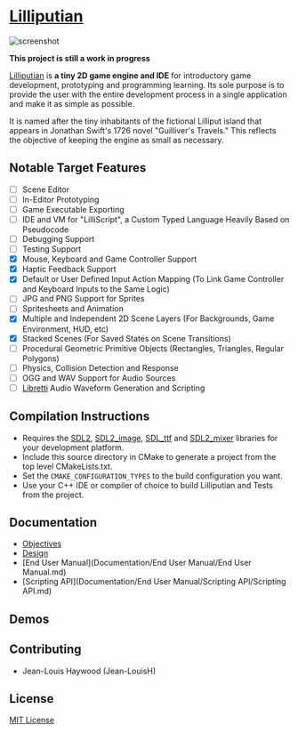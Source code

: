 # [Lilliputian](https://github.com/Jean-LouisH/Lilliputian)

![screenshot](Documentation/Images/Screenshot.gif)

**This project is still a work in progress**

[Lilliputian](https://github.com/Jean-LouisH/Lilliputian) is **a tiny 2D game engine and IDE** for introductory game development, prototyping and programming learning. Its sole purpose is to provide the user with the entire development process in a single application and make it as simple as possible.

It is named after the tiny inhabitants of the fictional Lilliput island that appears in Jonathan Swift's 1726 novel "Guilliver's Travels." This reflects the objective of keeping the engine as small as necessary.

## Notable Target Features

- [ ] Scene Editor
- [ ] In-Editor Prototyping
- [ ] Game Executable Exporting
- [ ] IDE and VM for "LilliScript", a Custom Typed Language Heavily Based on Pseudocode
- [ ] Debugging Support 
- [ ] Testing Support
- [x] Mouse, Keyboard and Game Controller Support
- [x] Haptic Feedback Support
- [x] Default or User Defined Input Action Mapping (To Link Game Controller and Keyboard Inputs to the Same Logic)
- [ ] JPG and PNG Support for Sprites
- [ ] Spritesheets and Animation
- [x] Multiple and Independent 2D Scene Layers (For Backgrounds, Game Environment, HUD, etc)
- [x] Stacked Scenes (For Saved States on Scene Transitions)
- [ ] Procedural Geometric Primitive Objects (Rectangles, Triangles, Regular Polygons)
- [ ] Physics, Collision Detection and Response
- [ ] OGG and WAV Support for Audio Sources
- [ ] [Libretti](https://github.com/Jean-LouisH/Libretti/blob/master/README.md) Audio Waveform Generation and Scripting

## Compilation Instructions

* Requires the [SDL2](https://www.libsdl.org/), [SDL2_image](https://www.libsdl.org/projects/SDL_image/), [SDL_ttf](https://www.libsdl.org/projects/SDL_ttf/) and  [SDL2_mixer](https://www.libsdl.org/projects/SDL_mixer/) libraries for your development platform.
* Include this source directory in CMake to generate a project from the top level CMakeLists.txt. 
* Set the `CMAKE_CONFIGURATION_TYPES` to the build configuration you want. 
* Use your C++ IDE or compiler of choice to build Lilliputian and Tests from the project.

## Documentation

* [Objectives](Documentation/Objectives/Objectives.md)
* [Design](Documentation/Design/Design.md)
* [End User Manual](Documentation/End User Manual/End User Manual.md)
* [Scripting API](Documentation/End User Manual/Scripting API/Scripting API.md)

## Demos

## Contributing

* Jean-Louis Haywood (Jean-LouisH)

## License

[MIT License](LICENSE)